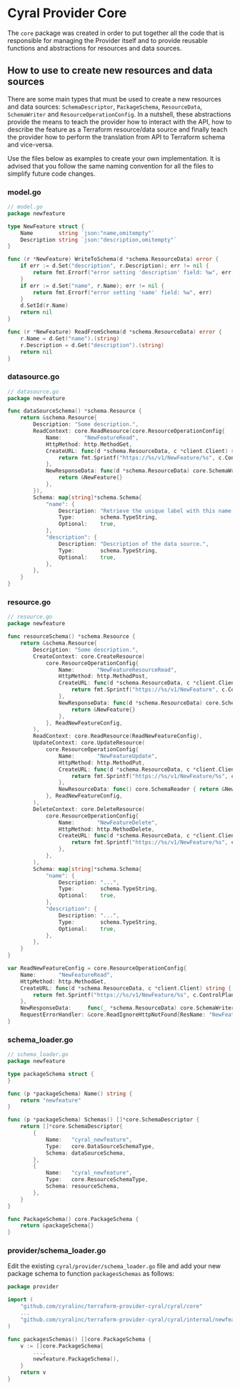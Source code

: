 # Cyral Provider Core

The `core` package was created in order to put together all the code that is responsible
for managing the Provider itself and to provide reusable functions and abstractions
for resources and data sources.

## How to use to create new resources and data sources

There are some main types that must be used to create a new resources and data sources:
`SchemaDescriptor`, `PackageSchema`, `ResourceData`, `SchemaWriter` and
`ResourceOperationConfig`. In a nutshell, these abstractions provide the means to
teach the provider how to interact with the API, how to describe the feature as a
Terraform resource/data source and finally teach the provider how to perform the
translation from API to Terraform schema and vice-versa.

Use the files below as examples to create your own implementation. It is advised that
you follow the same naming convention for all the files to simplify future code changes.

### model.go

```go
// model.go
package newfeature

type NewFeature struct {
	Name        string `json:"name,omitempty"`
	Description string `json:"description,omitempty"`
}

func (r *NewFeature) WriteToSchema(d *schema.ResourceData) error {
	if err := d.Set("description", r.Description); err != nil {
		return fmt.Errorf("error setting 'description' field: %w", err)
	}
	if err := d.Set("name", r.Name); err != nil {
		return fmt.Errorf("error setting 'name' field: %w", err)
	}
	d.SetId(r.Name)
	return nil
}

func (r *NewFeature) ReadFromSchema(d *schema.ResourceData) error {
	r.Name = d.Get("name").(string)
	r.Description = d.Get("description").(string)
	return nil
}
```

### datasource.go

```go
// datasource.go
package newfeature

func dataSourceSchema() *schema.Resource {
	return &schema.Resource{
		Description: "Some description.",
		ReadContext: core.ReadResource(core.ResourceOperationConfig{
            Name:       "NewFeatureRead",
            HttpMethod: http.MethodGet,
            CreateURL: func(d *schema.ResourceData, c *client.Client) string {
                return fmt.Sprintf("https://%s/v1/NewFeature/%s", c.ControlPlane, d.Get("name").(string))
            },
            NewResponseData: func(d *schema.ResourceData) core.SchemaWriter {
                return &NewFeature{}
            },
        }),
		Schema: map[string]*schema.Schema{
			"name": {
				Description: "Retrieve the unique label with this name, if it exists.",
				Type:        schema.TypeString,
				Optional:    true,
			},
            "description": {
                Description: "Description of the data source.",
                Type:        schema.TypeString,
				Optional:    true,
			},
		},
	}
}
```

### resource.go

```go
// resource.go
package newfeature

func resourceSchema() *schema.Resource {
	return &schema.Resource{
		Description: "Some description.",
		CreateContext: core.CreateResource(
			core.ResourceOperationConfig{
                Name:       "NewFeatureResourceRead",
                HttpMethod: http.MethodPost,
                CreateURL: func(d *schema.ResourceData, c *client.Client) string {
                    return fmt.Sprintf("https://%s/v1/NewFeature", c.ControlPlane)
                },
                NewResponseData: func(d *schema.ResourceData) core.SchemaWriter {
                    return &NewFeature{}
                },
            }, ReadNewFeatureConfig,
		),
		ReadContext: core.ReadResource(ReadNewFeatureConfig),
		UpdateContext: core.UpdateResource(
			core.ResourceOperationConfig{
				Name:       "NewFeatureUpdate",
				HttpMethod: http.MethodPut,
				CreateURL: func(d *schema.ResourceData, c *client.Client) string {
					return fmt.Sprintf("https://%s/v1/NewFeature/%s", c.ControlPlane, d.Id())
				},
				NewResourceData: func() core.SchemaReader { return &NewFeature{} },
			}, ReadNewFeatureConfig,
		),
		DeleteContext: core.DeleteResource(
			core.ResourceOperationConfig{
				Name:       "NewFeatureDelete",
				HttpMethod: http.MethodDelete,
				CreateURL: func(d *schema.ResourceData, c *client.Client) string {
					return fmt.Sprintf("https://%s/v1/NewFeature/%s", c.ControlPlane, d.Id())
				},
			},
		),
		Schema: map[string]*schema.Schema{
			"name": {
				Description: "...",
				Type:        schema.TypeString,
				Optional:    true,
			},
            "description": {
                Description: "...",
                Type:        schema.TypeString,
				Optional:    true,
			},
		},
	}
}

var ReadNewFeatureConfig = core.ResourceOperationConfig{
	Name:       "NewFeatureRead",
	HttpMethod: http.MethodGet,
	CreateURL: func(d *schema.ResourceData, c *client.Client) string {
		return fmt.Sprintf("https://%s/v1/NewFeature/%s", c.ControlPlane, d.Id())
	},
	NewResponseData:     func(_ *schema.ResourceData) core.SchemaWriter { return &NewFeature{} },
	RequestErrorHandler: &core.ReadIgnoreHttpNotFound{ResName: "NewFeature"},
}
```

### schema_loader.go

```go
// schema_loader.go
package newfeature

type packageSchema struct {
}

func (p *packageSchema) Name() string {
	return "newfeature"
}

func (p *packageSchema) Schemas() []*core.SchemaDescriptor {
	return []*core.SchemaDescriptor{
		{
			Name:   "cyral_newfeature",
			Type:   core.DataSourceSchemaType,
			Schema: dataSourceSchema,
		},
		{
			Name:   "cyral_newfeature",
			Type:   core.ResourceSchemaType,
			Schema: resourceSchema,
		},
	}
}

func PackageSchema() core.PackageSchema {
	return &packageSchema{}
}
```

### provider/schema_loader.go

Edit the existing `cyral/provider/schema_loader.go` file and add your new package schema
to function `packagesSchemas` as follows:

```go
package provider

import (
	"github.com/cyralinc/terraform-provider-cyral/cyral/core"
	...
	"github.com/cyralinc/terraform-provider-cyral/cyral/internal/newfeature"
)

func packagesSchemas() []core.PackageSchema {
	v := []core.PackageSchema{
		...,
		newfeature.PackageSchema(),
	}
	return v
}
```
